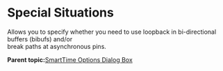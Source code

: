 # Special Situations

Allows you to specify whether you need to use loopback in bi-directional buffers \(bibufs\) and/or<br /> break paths at asynchronous pins.

**Parent topic:**[SmartTime Options Dialog Box](GUID-0E342BFD-075D-492F-9087-E125B356879B.md)

